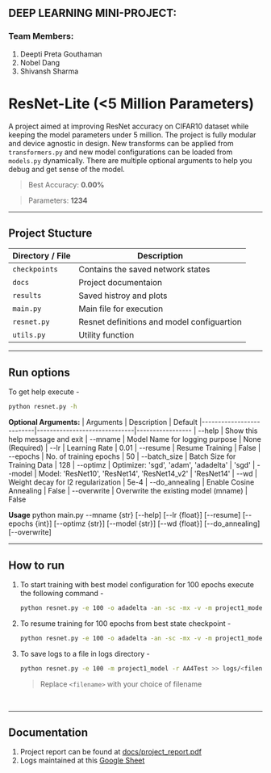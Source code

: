 
## DEEP LEARNING MINI-PROJECT:

### Team Members:
1) Deepti Preta Gouthaman
2) Nobel Dang
3) Shivansh Sharma

# **ResNet-Lite (<5 Million Parameters)**

A project aimed at improving ResNet accuracy on CIFAR10 dataset while keeping the model parameters under 5 million. The project is fully modular and device agnostic in design. New transforms can be applied from `transformers.py` and new model configurations can be loaded from `models.py` dynamically. There are multiple optional arguments to help you debug and get sense of the model.

> Best Accuracy: **0.00%**

> Parameters: **1234**

---
## **Project Stucture**

|Directory / File     | Description                                 |
|---------------------|---------------------------------------------|
|`checkpoints`        | Contains the saved network states           |
|`docs`               | Project documentaion                        |
|`results`            | Saved histroy and plots                     |
|`main.py`            | Main file for execution                     |
|`resnet.py`          | Resnet definitions and model configuartion  |
|`utils.py`           | Utility function                            |

---
## **Run options**

To get help execute -
```bash
python resnet.py -h
```

**Optional Arguments:**
| Arguments                | Description                  | Default
|--------------------------|------------------------------|-----------------
| --help | Show this help message and exit
| --mname | Model Name for logging purpose | None (Required)
| --lr | Learning Rate | 0.01
| --resume | Resume Training | False
| --epochs | No. of training epochs | 50
| --batch_size | Batch Size for Training Data | 128
| --optimz | Optimizer: 'sgd', 'adam', 'adadelta' | 'sgd'
| --model | Model: 'ResNet10', 'ResNet14', 'ResNet14_v2' | 'ResNet14'
| --wd | Weight decay for l2 regularization | 5e-4
| --do_annealing | Enable Cosine Annealing | False
| --overwrite | Overwrite the existing model (mname) | False



**Usage**
python main.py --mname {str} [--help] [--lr {float}] [--resume] [--epochs {int}] [--optimz {str}] [--model {str}] [--wd {float}] [--do_annealing] [--overwrite]

---
## **How to run**

1. To start training with best model configuration for 100 epochs execute the following command -
    ```bash
    python resnet.py -e 100 -o adadelta -an -sc -mx -v -m project1_model
    ```

2. To resume training  for 100 epochs from best state checkpoint -
    ```bash
    python resnet.py -e 100 -o adadelta -an -sc -mx -v -m project1_model -r AA4Test
    ```
3. To save logs to a file in logs directory -
    ```bash
    python resnet.py -e 100 -m project1_model -r AA4Test >> logs/<filename>.log
    ```
    > Replace `<filename>` with your choice of filename

</br>

---
## **Documentation**

1. Project report can be found at [docs/project_report.pdf](https://github.com/95anantsingh/NYU-ResNet-On-Steroids/tree/main/docs/project_report.pdf)
2. Logs maintained at this [Google Sheet](https://docs.google.com/spreadsheets/d/1nRBr6NUiwAlOIIo7suecOdHwUBimqH-jmur7WVYfs0w/edit?usp=sharing)


